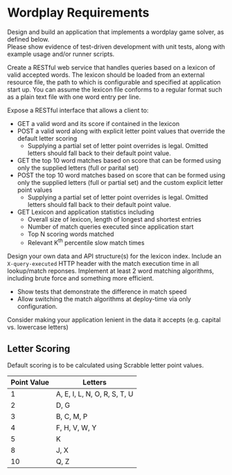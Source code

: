 # Wordplay Requirements

Design and build an application that implements a wordplay game solver, as defined below.  
Please show evidence of test-driven development with unit tests, along with example usage and/or runner scripts.  

Create a RESTful web service that handles queries based on a lexicon of valid accepted words.
The lexicon should be loaded from an external resource file, the path to which is configurable and specified at application start up.
You can assume the lexicon file conforms to a regular format such as a plain text file with one word entry per line.

Expose a RESTful interface that allows a client to:

  - GET a valid word and its score if contained in the lexicon
  - POST a valid word along with explicit letter point values that override the default letter scoring
    - Supplying a partial set of letter point overrides is legal.  Omitted letters should fall back to their default point value.
  - GET the top 10 word matches based on score that can be formed using only the supplied letters (full or parital set)
  - POST the top 10 word matches based on score that can be formed using only the supplied letters (full or partial set) and the custom explicit letter point values
    - Supplying a partial set of letter point overrides is legal.  Omitted letters should fall back to their default point value.
  - GET Lexicon and application statistics including
    - Overall size of lexicon, length of longest and shortest entries
    - Number of match queries executed since application start
    - Top N scoring words matched
    - Relevant K<sup>th</sup> percentile slow match times

Design your own data and API structure(s) for the lexicon index.
Include an `X-query-executed` HTTP header with the match execution time in all lookup/match reponses.
Implement at least 2 word matching algorithms, including brute force and something more efficient.

  - Show tests that demonstrate the difference in match speed
  - Allow switching the match algorithms at deploy-time via only configuration.

Consider making your application lenient in the data it accepts (e.g. capital vs. lowercase letters)


## Letter Scoring

Default scoring is to be calculated using Scrabble letter point values.

| Point Value | Letters                      |
|-------------|------------------------------|
| 1           | A, E, I, L, N, O, R, S, T, U |
| 2           | D, G                         |
| 3           | B, C, M, P                   |
| 4           | F, H, V, W, Y                |
| 5           | K                            |
| 8           | J, X                         |
| 10          | Q, Z                         |




